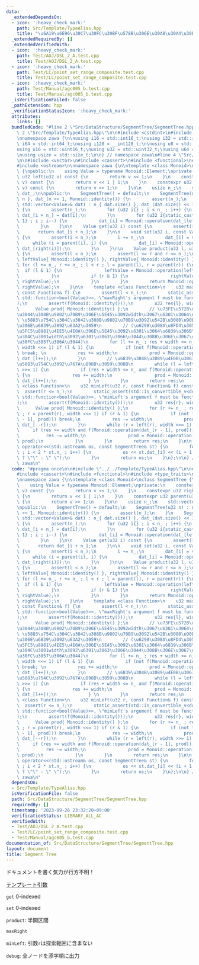 ```yaml
---
data:
  _extendedDependsOn:
  - icon: ':heavy_check_mark:'
    path: Src/Template/TypeAlias.hpp
    title: "\u6A19\u6E96\u30C7\u30FC\u30BF\u578B\u306E\u30A8\u30A4\u30EA\u30A2\u30B9"
  _extendedRequiredBy: []
  _extendedVerifiedWith:
  - icon: ':heavy_check_mark:'
    path: Test/AOJ/DSL_2_A.test.cpp
    title: Test/AOJ/DSL_2_A.test.cpp
  - icon: ':heavy_check_mark:'
    path: Test/LC/point_set_range_composite.test.cpp
    title: Test/LC/point_set_range_composite.test.cpp
  - icon: ':heavy_check_mark:'
    path: Test/Manual/agc005_b.test.cpp
    title: Test/Manual/agc005_b.test.cpp
  _isVerificationFailed: false
  _pathExtension: hpp
  _verificationStatusIcon: ':heavy_check_mark:'
  attributes:
    links: []
  bundledCode: "#line 2 \"Src/DataStructure/SegmentTree/SegmentTree.hpp\"\n\n#line\
    \ 2 \"Src/Template/TypeAlias.hpp\"\n\n#include <cstdint>\n#include <cstddef>\n\
    \nnamespace zawa {\n\nusing i16 = std::int16_t;\nusing i32 = std::int32_t;\nusing\
    \ i64 = std::int64_t;\nusing i128 = __int128_t;\n\nusing u8 = std::uint8_t;\n\
    using u16 = std::uint16_t;\nusing u32 = std::uint32_t;\nusing u64 = std::uint64_t;\n\
    \nusing usize = std::size_t;\n\n} // namespace zawa\n#line 4 \"Src/DataStructure/SegmentTree/SegmentTree.hpp\"\
    \n\n#include <vector>\n#include <cassert>\n#include <functional>\n#include <type_traits>\n\
    #include <ostream>\n\nnamespace zawa {\n\ntemplate <class Monoid>\nclass SegmentTree\
    \ {\npublic:\n    using Value = typename Monoid::Element;\nprivate:\n    constexpr\
    \ u32 left(u32 v) const {\n        return v << 1;\n    }\n    constexpr u32 right(u32\
    \ v) const {\n        return v << 1 | 1;\n    }\n    constexpr u32 parent(u32\
    \ v) const {\n        return v >> 1;\n    }\n\n    usize n_;\n    std::vector<Value>\
    \ dat_;\n\npublic:\n    SegmentTree() = default;\n    SegmentTree(u32 n) : n_{\
    \ n }, dat_(n << 1, Monoid::identity()) {\n        assert(n_);\n    }\n    SegmentTree(const\
    \ std::vector<Value>& dat) : n_{ dat.size() }, dat_(dat.size() << 1, Monoid::identity())\
    \ {\n        assert(n_);\n        for (u32 i{} ; i < n_ ; i++) {\n           \
    \ dat_[i + n_] = dat[i];\n        }\n        for (u32 i{static_cast<u32>(n_) -\
    \ 1} ; i ; i--) {\n            dat_[i] = Monoid::operation(dat_[left(i)], dat_[right(i)]);\n\
    \        }\n    }\n\n    Value get(u32 i) const {\n        assert(i < n_);\n \
    \       return dat_[i + n_];\n    }\n\n    void set(u32 i, const Value& value)\
    \ {\n        assert(i < n_);\n        i += n_;\n        dat_[i] = value;\n   \
    \     while (i = parent(i), i) {\n            dat_[i] = Monoid::operation(dat_[left(i)],\
    \ dat_[right(i)]);\n        }\n    }\n\n    Value product(u32 l, u32 r) const\
    \ {\n        assert(l < n_);\n        assert(l <= r and r <= n_);\n        Value\
    \ leftValue{ Monoid::identity() }, rightValue{ Monoid::identity() };\n       \
    \ for (l += n_, r += n_ ; l < r ; l = parent(l), r = parent(r)) {\n          \
    \  if (l & 1) {\n                leftValue = Monoid::operation(leftValue, dat_[l++]);\n\
    \            }\n            if (r & 1) {\n                rightValue = Monoid::operation(dat_[--r],\
    \ rightValue);\n            }\n        }\n        return Monoid::operation(leftValue,\
    \ rightValue);\n    }\n\n    template <class Function>\n    u32 maxRight(u32 l,\
    \ const Function& f) {\n        assert(l < n_);\n        static_assert(std::is_convertible_v<decltype(f),\
    \ std::function<bool(Value)>>, \"maxRight's argument f must be function bool(T)\"\
    );\n        assert(f(Monoid::identity()));\n        u32 res{l}, width{1};\n  \
    \      Value prod{ Monoid::identity() };\n        // \u73FE\u5728\u306E\u898B\u3066\
    \u3044\u308B\u9802\u70B9\u306E\u5E45\u3092width\u3067\u6301\u3064\n        //\
    \ \u5883\u754C\u304C\u3042\u308B\u9802\u70B9\u3092\u542B\u3080\u90E8\u5206\u6728\
    \u306E\u6839\u3092\u63A2\u3059\n        // (\u6298\u308A\u8FD4\u3059\u6642\u306F\
    \u5FC5\u8981\u4EE5\u4E0A\u306E\u5E45\u3092\u6301\u3064\u6839\u306B\u306A\u308B\
    \u304C\u3001width\u3092\u6301\u3063\u3066\u3044\u308B\u306E\u3067\u30AA\u30FC\u30D0\
    \u30FC\u3057\u306A\u3044)\n        for (l += n_ ; res + width <= n_ ; l = parent(l),\
    \ width <<= 1) if (l & 1) {\n            if (not f(Monoid::operation(prod, dat_[l])))\
    \ break; \n            res += width;\n            prod = Monoid::operation(prod,\
    \ dat_[l++]);\n        }\n        // \u6839\u304B\u3089\u4E0B\u3063\u3066\u3001\
    \u5883\u754C\u3092\u767A\u898B\u3059\u308B\n        while (l = left(l), width\
    \ >>= 1) {\n            if (res + width <= n_ and f(Monoid::operation(prod, dat_[l])))\
    \ {\n                res += width;\n                prod = Monoid::operation(prod,\
    \ dat_[l++]);\n            } \n        }\n        return res;\n    }\n\n    template\
    \ <class Function>\n    u32 minLeft(u32 r, const Function& f) const {\n      \
    \  assert(r <= n_);\n        static_assert(std::is_convertible_v<decltype(f),\
    \ std::function<bool(Value)>>, \"minLeft's argument f must be function bool(T)\"\
    );\n        assert(f(Monoid::identity()));\n        u32 res{r}, width{1};\n  \
    \      Value prod{ Monoid::identity() };\n        for (r += n_ ; res >= width\
    \ ; r = parent(r), width <<= 1) if (r & 1) {\n            if (not f(Monoid::operation(dat_[r\
    \ - 1], prod))) break;\n            res -= width;\n            prod = Monoid::operation(prod,\
    \ dat_[--r]);\n        }\n        while (r = left(r), width >>= 1) {\n       \
    \     if (res >= width and f(Monoid::operation(dat_[r - 1], prod))) {\n      \
    \          res -= width;\n                prod = Monoid::operation(dat_[--r],\
    \ prod);\n            }\n        }\n        return res;\n    }\n\n    friend std::ostream&\
    \ operator<<(std::ostream& os, const SegmentTree& st) {\n        for (u32 i{1}\
    \ ; i < 2 * st.n_ ; i++) {\n            os << st.dat_[i] << (i + 1 == 2 * st.n_\
    \ ? \"\" : \" \");\n        }\n        return os;\n    }\n};\n\n} // namespace\
    \ zawa\n"
  code: "#pragma once\n\n#include \"../../Template/TypeAlias.hpp\"\n\n#include <vector>\n\
    #include <cassert>\n#include <functional>\n#include <type_traits>\n#include <ostream>\n\
    \nnamespace zawa {\n\ntemplate <class Monoid>\nclass SegmentTree {\npublic:\n\
    \    using Value = typename Monoid::Element;\nprivate:\n    constexpr u32 left(u32\
    \ v) const {\n        return v << 1;\n    }\n    constexpr u32 right(u32 v) const\
    \ {\n        return v << 1 | 1;\n    }\n    constexpr u32 parent(u32 v) const\
    \ {\n        return v >> 1;\n    }\n\n    usize n_;\n    std::vector<Value> dat_;\n\
    \npublic:\n    SegmentTree() = default;\n    SegmentTree(u32 n) : n_{ n }, dat_(n\
    \ << 1, Monoid::identity()) {\n        assert(n_);\n    }\n    SegmentTree(const\
    \ std::vector<Value>& dat) : n_{ dat.size() }, dat_(dat.size() << 1, Monoid::identity())\
    \ {\n        assert(n_);\n        for (u32 i{} ; i < n_ ; i++) {\n           \
    \ dat_[i + n_] = dat[i];\n        }\n        for (u32 i{static_cast<u32>(n_) -\
    \ 1} ; i ; i--) {\n            dat_[i] = Monoid::operation(dat_[left(i)], dat_[right(i)]);\n\
    \        }\n    }\n\n    Value get(u32 i) const {\n        assert(i < n_);\n \
    \       return dat_[i + n_];\n    }\n\n    void set(u32 i, const Value& value)\
    \ {\n        assert(i < n_);\n        i += n_;\n        dat_[i] = value;\n   \
    \     while (i = parent(i), i) {\n            dat_[i] = Monoid::operation(dat_[left(i)],\
    \ dat_[right(i)]);\n        }\n    }\n\n    Value product(u32 l, u32 r) const\
    \ {\n        assert(l < n_);\n        assert(l <= r and r <= n_);\n        Value\
    \ leftValue{ Monoid::identity() }, rightValue{ Monoid::identity() };\n       \
    \ for (l += n_, r += n_ ; l < r ; l = parent(l), r = parent(r)) {\n          \
    \  if (l & 1) {\n                leftValue = Monoid::operation(leftValue, dat_[l++]);\n\
    \            }\n            if (r & 1) {\n                rightValue = Monoid::operation(dat_[--r],\
    \ rightValue);\n            }\n        }\n        return Monoid::operation(leftValue,\
    \ rightValue);\n    }\n\n    template <class Function>\n    u32 maxRight(u32 l,\
    \ const Function& f) {\n        assert(l < n_);\n        static_assert(std::is_convertible_v<decltype(f),\
    \ std::function<bool(Value)>>, \"maxRight's argument f must be function bool(T)\"\
    );\n        assert(f(Monoid::identity()));\n        u32 res{l}, width{1};\n  \
    \      Value prod{ Monoid::identity() };\n        // \u73FE\u5728\u306E\u898B\u3066\
    \u3044\u308B\u9802\u70B9\u306E\u5E45\u3092width\u3067\u6301\u3064\n        //\
    \ \u5883\u754C\u304C\u3042\u308B\u9802\u70B9\u3092\u542B\u3080\u90E8\u5206\u6728\
    \u306E\u6839\u3092\u63A2\u3059\n        // (\u6298\u308A\u8FD4\u3059\u6642\u306F\
    \u5FC5\u8981\u4EE5\u4E0A\u306E\u5E45\u3092\u6301\u3064\u6839\u306B\u306A\u308B\
    \u304C\u3001width\u3092\u6301\u3063\u3066\u3044\u308B\u306E\u3067\u30AA\u30FC\u30D0\
    \u30FC\u3057\u306A\u3044)\n        for (l += n_ ; res + width <= n_ ; l = parent(l),\
    \ width <<= 1) if (l & 1) {\n            if (not f(Monoid::operation(prod, dat_[l])))\
    \ break; \n            res += width;\n            prod = Monoid::operation(prod,\
    \ dat_[l++]);\n        }\n        // \u6839\u304B\u3089\u4E0B\u3063\u3066\u3001\
    \u5883\u754C\u3092\u767A\u898B\u3059\u308B\n        while (l = left(l), width\
    \ >>= 1) {\n            if (res + width <= n_ and f(Monoid::operation(prod, dat_[l])))\
    \ {\n                res += width;\n                prod = Monoid::operation(prod,\
    \ dat_[l++]);\n            } \n        }\n        return res;\n    }\n\n    template\
    \ <class Function>\n    u32 minLeft(u32 r, const Function& f) const {\n      \
    \  assert(r <= n_);\n        static_assert(std::is_convertible_v<decltype(f),\
    \ std::function<bool(Value)>>, \"minLeft's argument f must be function bool(T)\"\
    );\n        assert(f(Monoid::identity()));\n        u32 res{r}, width{1};\n  \
    \      Value prod{ Monoid::identity() };\n        for (r += n_ ; res >= width\
    \ ; r = parent(r), width <<= 1) if (r & 1) {\n            if (not f(Monoid::operation(dat_[r\
    \ - 1], prod))) break;\n            res -= width;\n            prod = Monoid::operation(prod,\
    \ dat_[--r]);\n        }\n        while (r = left(r), width >>= 1) {\n       \
    \     if (res >= width and f(Monoid::operation(dat_[r - 1], prod))) {\n      \
    \          res -= width;\n                prod = Monoid::operation(dat_[--r],\
    \ prod);\n            }\n        }\n        return res;\n    }\n\n    friend std::ostream&\
    \ operator<<(std::ostream& os, const SegmentTree& st) {\n        for (u32 i{1}\
    \ ; i < 2 * st.n_ ; i++) {\n            os << st.dat_[i] << (i + 1 == 2 * st.n_\
    \ ? \"\" : \" \");\n        }\n        return os;\n    }\n};\n\n} // namespace\
    \ zawa\n"
  dependsOn:
  - Src/Template/TypeAlias.hpp
  isVerificationFile: false
  path: Src/DataStructure/SegmentTree/SegmentTree.hpp
  requiredBy: []
  timestamp: '2023-09-26 23:32:20+09:00'
  verificationStatus: LIBRARY_ALL_AC
  verifiedWith:
  - Test/AOJ/DSL_2_A.test.cpp
  - Test/LC/point_set_range_composite.test.cpp
  - Test/Manual/agc005_b.test.cpp
documentation_of: Src/DataStructure/SegmentTree/SegmentTree.hpp
layout: document
title: Segment Tree
---
```


ドキュメントを書く気力が行方不明！

[テンプレート引数](https://zawa-tin.github.io/cp-documentation/Docs/Appendix/Monoid.html)

`get` 0-indexed

`set` 0-indexed

`product`: 半開区間

`maxRight`

`minLeft`: 引数`r`は探索範囲に含まない

`debug`: 全ノードを添字順に出力
